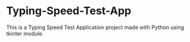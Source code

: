 # Typing-Speed-Test-App
This is a Typing Speed Test Application project made with Python using tkinter module.
